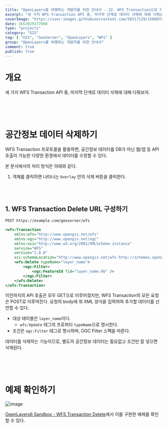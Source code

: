 ```yaml
---
title: "OpenLayers를 여행하는 개발자를 위한 안내서 - 22. WFS Transaction으로 데이터 삭제하기"
excerpt: "세 가지 WFS Transaction API 중, 마지막 단계로 데이터 삭제에 대해 다뤄보자."
coverImage: "https://user-images.githubusercontent.com/50317129/156607880-c5abad92-1991-4c01-b85f-7153bf89cb64.png"
date: 1653929177000
type: "projects"
category: "GIS"
tag: [ "GIS", "GeoServer", "OpenLayers", "WFS" ]
group: "OpenLayers를 여행하는 개발자를 위한 안내서"
comment: true
publish: true
---
```


# 개요

세 가지 WFS Transaction API 중, 마지막 단계로 데이터 삭제에 대해 다뤄보자.

<br />
<br />
<br />










# 공간정보 데이터 삭제하기

WFS Transaction 프로토콜을 활용하면, 공간정보 데이터를 DB가 아닌 웹/앱 등 API 호출이 가능한 다양한 환경에서 데이터를 수정할 수 있다.

본 문서에서의 처리 방식은 아래와 같다.

1. 객체를 클릭하면 나타나는 `Overlay` 안의 삭제 버튼을 클릭한다.

<br />
<br />





## 1. WFS Transaction Delete URL 구성하기

``` txt
POST https://example.com/geoserver/wfs
```

``` xml
<wfs:Transaction
	xmlns:wfs="http://www.opengis.net/wfs"
	xmlns:ogc="http://www.opengis.net/ogc"
	xmlns:xsi="http://www.w3.org/2001/XMLSchema-instance"
	service="WFS"
	version="1.0.0"
	xsi:schemaLocation="http://www.opengis.net/wfs http://schemas.opengis.net/wfs/1.0.0/WFS-transaction.xsd">
	<wfs:Delete typeName="layer_name">
		<ogc:Filter>
			<ogc:FeatureId fid="layer_name.66" />
		</ogc:Filter>
	</wfs:Delete>
</wfs:Transaction>
```

이전까지의 API 호출은 모두 GET으로 이루어졌지만, WFS Transaction의 모든 요청은 POST로 이루어진다. 요청의 body에 위 XML 양식을 입력하여 추가할 데이터를 선언할 수 있다.

* 대상 테이블은 `layer_name`이다.
  * `wfs:Update` 태그의 프로퍼티 `typeName`으로 명시한다.
* 조건은 `ogc:Filter` 태그로 명시하며, OGC Filter 스펙을 따른다.

데이터를 삭제하는 기능이므로, 별도의 공간정보 데이터는 필요없고 조건만 잘 넣으면 삭제된다.

<br />
<br />
<br />










# 예제 확인하기

![image](https://user-images.githubusercontent.com/50317129/171033925-64b45b42-9b44-4c75-b2aa-5f3de3d74ddb.png)

[OpenLayers6 Sandbox - WFS Transaction Delete](https://project.itcode.dev/gis-dev/transaction-delete)에서 이를 구현한 예제를 확인할 수 있다.